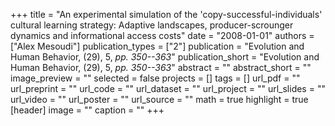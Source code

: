 +++
title = "An experimental simulation of the 'copy-successful-individuals' cultural learning strategy: Adaptive landscapes, producer-scrounger dynamics and informational access costs"
date = "2008-01-01"
authors = ["Alex Mesoudi"]
publication_types = ["2"]
publication = "Evolution and Human Behavior, (29), 5, _pp. 350--363_"
publication_short = "Evolution and Human Behavior, (29), 5, _pp. 350--363_"
abstract = ""
abstract_short = ""
image_preview = ""
selected = false
projects = []
tags = []
url_pdf = ""
url_preprint = ""
url_code = ""
url_dataset = ""
url_project = ""
url_slides = ""
url_video = ""
url_poster = ""
url_source = ""
math = true
highlight = true
[header]
image = ""
caption = ""
+++
